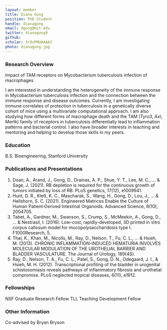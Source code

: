 ```yaml
---
layout: member
title: Diana Gong
position: PhD Student
handle: dianagong
email: dgong@mit.edu
twitter: dianagong9
github:
scholar: 3r9vPMUAAAAJ
photo: dianagong.jpg 
---
```


### Research Overview
Impact of TAM receptors on Mycobacterium tuberculosis infection of macrophages

I am interested in understanding the heterogeneity of the immune response in Mycobacterium tuberculosis infection and the connection between the immune response and disease outcomes. Currently, I am investigating immune correlates of protection in tuberculosis in a genetically diverse cohort of mice using a multivariate computational approach. I am also studying how different forms of macrophage death and the TAM (Tyro3, Axl, Mertk) family of receptors in tuberculosis differentially lead to inflammation patterns and bacterial control. I also have broader interests in teaching and mentoring and helping to develop those skills in my peers.

### Education
B.S. Bioengineering, Stanford University

### Publications and Presentations
1. Doan, A., Arand, J., Gong, D., Drainas, A. P., Shue, Y. T., Lee, M. C., ... & Sage, J. (2021). RB depletion is required for the continuous growth of tumors initiated by loss of RB. PLoS genetics, 17(12), e1009941.
2. Hunt, D. R., Klett, K. C., Mascharak, S., Wang, H., Gong, D., Lou, J., ... & Heilshorn, S. C. (2021). Engineered Matrices Enable the Culture of Human Patient‐Derived Intestinal Organoids. Advanced Science, 8(10), 2004705. 
3. Tabet, A., Gardner, M., Swanson, S., Crump, S., McMeekin, A., Gong, D., ... & Nestrasil, I. (2016). Low-cost, rapidly-developed, 3D printed in vitro corpus callosum model for mucopolysaccharidosis type I. F1000Research, 5.
4. Thai, K., Khan, M., Nicolls, M., Ray, D., Nelson, T., Fu, C. L., ... & Hsieh, M. (2013). CHRONIC INFLAMMATION-INDUCED HEMATURIA INVOLVES MOLECULAR MODULATION OF THE UROTHELIAL BARRIER AND BLADDER VASCULATURE. The Journal of Urology, 189(4S).
5. Ray, D., Nelson, T. A., Fu, C. L., Patel, S., Gong, D. N., Odegaard, J. I., & Hsieh, M. H. (2012). Transcriptional profiling of the bladder in urogenital schistosomiasis reveals pathways of inflammatory fibrosis and urothelial compromise. PLoS neglected tropical diseases, 6(11), e1912.

### Fellowships
NSF Graduate Research Fellow
TLL Teaching Development Fellow

### Other Information
Co-advised by Bryan Bryson
